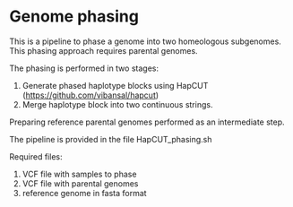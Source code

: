 # Genome phasing
This is a pipeline to phase a genome into two homeologous subgenomes. This phasing approach requires parental genomes.

The phasing is performed in two stages:

1. Generate phased haplotype blocks using HapCUT (https://github.com/vibansal/hapcut)  
2. Merge haplotype block into two continuous strings.

Preparing reference parental genomes performed as an intermediate step. 

The pipeline is provided in the file HapCUT_phasing.sh

Required files:
1) VCF file with samples to phase  
2) VCF file with parental genomes  
3) reference genome in fasta format  
